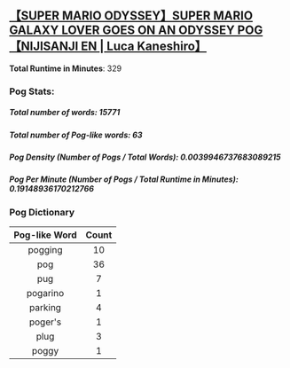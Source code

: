 ## [【SUPER MARIO ODYSSEY】SUPER MARIO GALAXY LOVER GOES ON AN ODYSSEY POG【NIJISANJI EN | Luca Kaneshiro】](https://www.youtube.com/watch?v=Ftpw4BX0l9U)
**Total Runtime in Minutes**: 329

### **Pog Stats:**

##### **Total number of words**: 15771

##### **Total number of Pog-like words**: 63

##### **Pog Density (Number of Pogs / Total Words)**: 0.0039946737683089215

##### **Pog Per Minute (Number of Pogs / Total Runtime in Minutes)**: 0.19148936170212766

### **Pog Dictionary**
**Pog-like Word** | **Count**
:---: | :---:
pogging | 10
pog | 36
pug | 7
pogarino | 1
parking | 4
poger's | 1
plug | 3
poggy | 1
